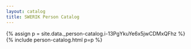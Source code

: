 ```yaml
---
layout: catalog
title: SWERIK Person Catalog
---
```

{% assign p = site.data._person-catalog.i-13PgYkuYe6x5jwCDMxQFhz %}
{% include person-catalog.html p=p %}

